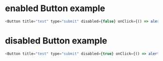 
# enabled Button example

```js
<Button title="test" type="submit" disabled={false} onClick={() => alert('clicked button')} />
```

# disabled Button example

```js
<Button title="test" type="submit" disabled={true} onClick={() => alert('clicked disabled')}/>
```
